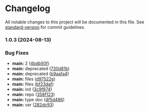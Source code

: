 # Changelog

All notable changes to this project will be documented in this file. See [standard-version](https://github.com/conventional-changelog/standard-version) for commit guidelines.

### 1.0.3 (2024-08-13)


### Bug Fixes

* **main:** 2 ([4bdb93f](https://github.com/snomiao/with-defer-es/commit/4bdb93fe7e6ee26bbe918042652a3f61ae8ddbb4))
* **main:** deprecated ([730d81b](https://github.com/snomiao/with-defer-es/commit/730d81b1ab96cbb06c638e034e55c9b240a33704))
* **main:** deprecated ([b9aafa4](https://github.com/snomiao/with-defer-es/commit/b9aafa48b8a18ab8005a9911110e4c65803e1416))
* **main:** files ([d97522e](https://github.com/snomiao/with-defer-es/commit/d97522e5140a1957282a114ff5094082a72ea829))
* **main:** files ([bf23daf](https://github.com/snomiao/with-defer-es/commit/bf23dafbfdaee91bb45141128aedc6bcef293f0d))
* **main:** init ([3c9f874](https://github.com/snomiao/with-defer-es/commit/3c9f8742422313f5c40a868cdb4a0a34cd0d66d2))
* **main:** repo ([358f123](https://github.com/snomiao/with-defer-es/commit/358f1239c64a74fe081cf41438477a5657ffaa8c))
* **main:** type doc ([4f5d486](https://github.com/snomiao/with-defer-es/commit/4f5d486bdadba190c8fd2e98b06b07d2402ce98f))
* **main:** ver ([282dc93](https://github.com/snomiao/with-defer-es/commit/282dc9314e29dfea829f723b4da82db40f05cd16))
